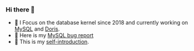 ### Hi there 👋

- 🔭 I Focus on the database kernel since 2018 and currently working on [MySQL](https://github.com/mysql/mysql-server) and [Doris](https://github.com/apache/doris).
- 🌱 Here is my [MySQL bug report](https://bugs.mysql.com/search.php?cmd=display&status=All&severity=all&reporter=15843759)
- 👀 This is my [self-introduction](https://mp.weixin.qq.com/s/zrubPT2XTgvm_rUJvRH0cw).
